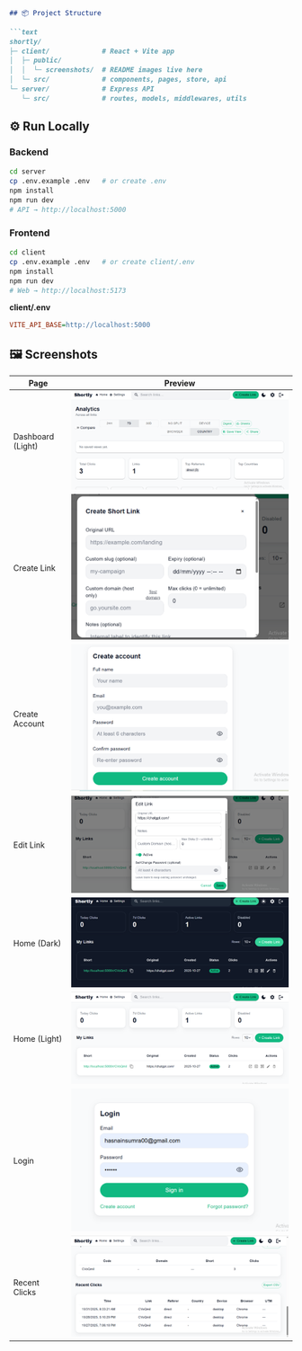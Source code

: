 ````md
## 📦 Project Structure

```text
shortly/
├─ client/             # React + Vite app
│  ├─ public/
│  │  └─ screenshots/  # README images live here
│  └─ src/             # components, pages, store, api
└─ server/             # Express API
   └─ src/             # routes, models, middlewares, utils
````

## ⚙️ Run Locally

### Backend

```bash
cd server
cp .env.example .env   # or create .env
npm install
npm run dev
# API → http://localhost:5000
```

### Frontend

```bash
cd client
cp .env.example .env   # or create client/.env
npm install
npm run dev
# Web → http://localhost:5173
```

**client/.env**

```ini
VITE_API_BASE=http://localhost:5000
```

## 🖼️ Screenshots

| Page              | Preview                                                       |
| ----------------- | ------------------------------------------------------------- |
| Dashboard (Light) | ![](client/public/screenshots/Analytics-Screenshot.png)       |
| Create Link       | ![](client/public/screenshots/create-link-Screenshot.png)     |
| Create Account    | ![](client/public/screenshots/Create-account-Screenshot.png)  |
| Edit Link         | ![](client/public/screenshots/editlink-Screenshot.png)        |
| Home (Dark)       | ![](client/public/screenshots/home-blackscreenScreenshot.png) |
| Home (Light)      | ![](client/public/screenshots/home-Screenshot.png)            |
| Login             | ![](client/public/screenshots/Login-Screenshot.png)           |
| Recent Clicks     | ![](client/public/screenshots/Recent-Clicks-Screenshot.png)   |

````

